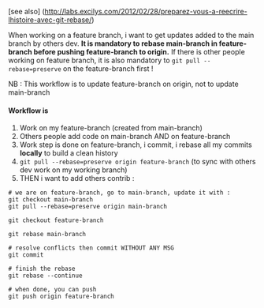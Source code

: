[see also] (http://labs.excilys.com/2012/02/28/preparez-vous-a-reecrire-lhistoire-avec-git-rebase/)

When working on a feature branch, i want to get updates added to the main branch by others dev.
**It is mandatory to rebase main-branch in feature-branch before pushing feature-branch to origin.**
If there is other people working on feature branch, it is also mandatory to `git pull --rebase=preserve`
on the feature-branch first !

NB : This workflow is to update feature-branch on origin, not to update main-branch

#### Workflow is

1. Work on my feature-branch (created from main-branch)
2. Others people add code on main-branch AND on feature-branch
3. Work step is done on feature-branch, i commit, i rebase all my commits **locally** to build a clean history
4. `git pull --rebase=preserve origin feature-branch` (to sync with others dev work on my working branch)
5. THEN i want to add others contrib :

```
# we are on feature-branch, go to main-branch, update it with :
git checkout main-branch
git pull --rebase=preserve origin main-branch

git checkout feature-branch

git rebase main-branch

# resolve conflicts then commit WITHOUT ANY MSG
git commit

# finish the rebase
git rebase --continue

# when done, you can push
git push origin feature-branch
```
